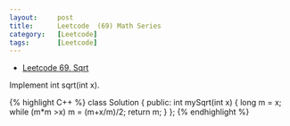 ```yaml
---
layout:     post
title:      Leetcode  (69) Math Series
category:   [Leetcode] 
tags:		[Leetcode]
---
```

* [Leetcode 69. Sqrt](https://leetcode.com/problems/sqrtx/)

Implement int sqrt(int x).

{% highlight C++ %}
class Solution {
public:
    int mySqrt(int x) {
        long m = x;
        while (m*m >x)
            m = (m+x/m)/2;
        return m;
    }
};
{% endhighlight %}


